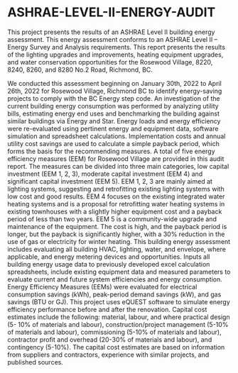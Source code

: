 # ASHRAE-LEVEL-II-ENERGY-AUDIT
This project presents the results of an ASHRAE Level II building energy assessment. This energy assessment conforms to an ASHRAE Level II – Energy Survey and Analysis requirements. This report presents the results of the lighting upgrades and improvements, heating equipment upgrades, and water conservation opportunities for the Rosewood Village, 8220, 8240, 8260, and 8280 No.2 Road, Richmond, BC.

We conducted this assessment beginning on January 30th, 2022 to April 26th, 2022 for Rosewood Village, Richmond BC to identify energy-saving projects to comply with the BC Energy step code. An investigation of the current building energy consumption was performed by analyzing utility bills, estimating energy end uses and benchmarking the building against similar buildings via Energy and Star. Energy loads and energy efficiency were re-evaluated using pertinent energy and equipment data, software simulation and spreadsheet calculations. Implementation costs and annual utility cost savings are used to calculate a simple payback period, which forms the basis for the recommending measures.
A total of five energy efficiency measures (EEM) for Rosewood Village are provided in this audit report. The measures can be divided into three main categories, low capital investment (EEM 1, 2, 3), moderate capital investment (EEM 4) and significant capital investment (EEM 5).
EEM 1, 2, 3 are mainly aimed at lighting systems, suggesting and retrofitting existing lighting systems with low cost and good results. EEM 4 focuses on the existing integrated water heating systems and is a proposal for retrofitting water heating systems in existing townhouses with a slightly higher equipment cost and a payback period of less than two years. EEM 5 is a community-wide upgrade and maintenance of the equipment. The cost is high, and the payback period is longer, but the payback is significantly higher, with a 30% reduction in the use of gas or electricity for winter heating.
This building energy assessment includes evaluating all building HVAC, lighting, water, and envelope, where applicable, and energy metering devices and opportunities. Inputs all building energy usage data to previously developed excel calculation spreadsheets, include existing equipment data and measured parameters to evaluate current and future system efficiencies and energy consumption. Energy Efficiency Measures (EEMs) were evaluated for electrical consumption savings (kWh), peak-period demand savings (kW), and gas savings (BTU or GJ).
This project uses eQUEST software to simulate energy efficiency performance before and after the renovation. Capital cost estimates include the following: material, labour, and where practical design (5- 10% of materials and labour), construction/project management (5-10% of materials and labour), commissioning (5-10% of materials and labour), contractor profit and overhead (20-30% of materials and labour), and contingency (5-10%). The capital cost estimates are based on information from suppliers and contractors, experience with similar projects, and published sources.
